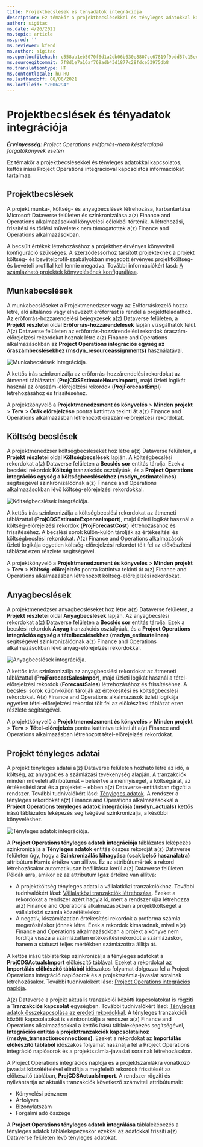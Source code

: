 ```yaml
---
title: Projektbecslések és tényadatok integrációja
description: Ez témakör a projektbecslésekkel és tényleges adatokkal kapcsolatos, kettős írású Project Operations integrációval kapcsolatos információkat tartalmaz.
author: sigitac
ms.date: 4/26/2021
ms.topic: article
ms.prod: ''
ms.reviewer: kfend
ms.author: sigitac
ms.openlocfilehash: c558ab1eb5070f6d1a2db06b630e8807cc67819f9bdd57c15ec346f484e04fe9
ms.sourcegitcommit: 7f8d1e7a16af769adb43d1877c28fdce53975db8
ms.translationtype: HT
ms.contentlocale: hu-HU
ms.lasthandoff: 08/06/2021
ms.locfileid: "7006294"
---
```

# <a name="project-estimates-and-actuals-integration"></a>Projektbecslések és tényadatok integrációja

_**Érvényesség:** Project Operations erőforrás-/nem készletalapú forgatókönyvek esetén_

Ez témakör a projektbecslésekkel és tényleges adatokkal kapcsolatos, kettős írású Project Operations integrációval kapcsolatos információkat tartalmaz.

## <a name="project-estimates"></a>Projektbecslések

A projekt munka-, költség- és anyagbecslések létrehozása, karbantartása Microsoft Dataverse felületen és szinkronizálása a(z) Finance and Operations alkalmazásokkal könyvelési célokból történik. A létrehozási, frissítési és törlési műveletek nem támogatottak a(z) Finance and Operations alkalmazásokban.

A becsült értékek létrehozásához a projekthez érvényes könyvviteli konfiguráció szükséges. A szerződéssorhoz társított projekteknek a projekt költség- és bevételprofil-szabályokban megadott érvényes projektköltség- és bevételi profillal kell lennie megadva. További információkért lásd: [A számlázható projektek könyvelésének konfigurálása](../project-accounting/configure-accounting-billable-projects.md#configure-project-cost-and-revenue-profile-rules).

## <a name="labor-estimates"></a>Munkabecslések

A munkabecsléseket a Projektmenedzser vagy az Erőforráskezelő hozza létre, aki általános vagy elnevezett erőforrást is rendel a projektfeladathoz. Az erőforrás-hozzárendelési bejegyzések a(z) Dataverse felületen, a **Projekt részletei** oldal **Erőforrás-hozzárendelések** lapján vizsgálhatók felül. A(z) Dataverse felületen az erőforrás-hozzárendelési rekordok óraszám-előrejelzési rekordokat hoznak létre a(z) Finance and Operations alkalmazásokban az **Project Operations integrációs egység az óraszámbecslésekhez (msdyn\_resourceassignments)** használatával.

   ![Munkabecslések integrációja.](./Media/DW4LaborEstimates.png)

A kettős írás szinkronizálja az erőforrás-hozzárendelési rekordokat az átmeneti táblázattal (**ProjCDSEstimateHoursImport**), majd üzleti logikát használ az óraszám-előrejelzési rekordok (**ProjForecastEmpl**) létrehozásához és frissítéséhez.

A projektkönyvelő a **Projektmenedzsment és könyvelés** > **Minden projekt** > **Terv** > **Órák előrejelzése** pontra kattintva tekinti át a(z) Finance and Operations alkalmazásban létrehozott óraszám-előrejelzési rekordokat.

## <a name="expense-estimates"></a>Költség becslések

A projektmenedzser költségbecsléseket hoz létre a(z) Dataverse felületen, a **Projekt részletei** oldal **Költségbecslések** lapján. A költségbecslési rekordokat a(z) Dataverse felületen a **Becslés sor** entitás tárolja. Ezek a becslési rekordok **Költség** tranzakciós osztályúak, és a **Project Operations integrációs egység a költségbecslésekhez (msdyn\_estimatelines)** segítségével szinkronizálódnak a(z) Finance and Operations alkalmazásokban lévő költség-előrejelzési rekordokkal.

   ![Költségbecslések integrációja.](./Media/DW4ExpenseEstimates.png)

A kettős írás szinkronizálja a költségbecslési rekordokat az átmeneti táblázattal (**ProjCDSEstimateExpenseImport**), majd üzleti logikát használ a költség-előrejelzési rekordok (**ProjForecastCost**) létrehozásához és frissítéséhez. A becslési sorok külön-külön tárolják az értékesítési és költségbecslési rekordokat. A(z) Finance and Operations alkalmazások üzleti logikája egyetlen költség-előrejelzési rekordot tölt fel az előkészítési táblázat ezen részlete segítségével.

A projektkönyvelő a **Projektmenedzsment és könyvelés** > **Minden projekt** > **Terv** > **Költség-előrejelzés** pontra kattintva tekinti át a(z) Finance and Operations alkalmazásban létrehozott költség-előrejelzési rekordokat.

## <a name="material-estimates"></a>Anyagbecslések

A projektmenedzser anyagbecsléseket hoz létre a(z) Dataverse felületen, a **Projekt részletei** oldal **Anyagbecslések** lapján. Az anyagbecslési rekordokat a(z) Dataverse felületen a **Becslés sor** entitás tárolja. Ezek a becslési rekordok **Anyag** tranzakciós osztályúak, és a **Project Operations integrációs egység a tételbecslésekhez (msdyn\_estimatelines)** segítségével szinkronizálódnak a(z) Finance and Operations alkalmazásokban lévő anyag-előrejelzési rekordokkal.

   ![Anyagbecslések integrációja.](./Media/DW4MaterialEstimates.png)

A kettős írás szinkronizálja az anyagbecslési rekordokat az átmeneti táblázattal (**ProjForecastSalesImpor**), majd üzleti logikát használ a tétel-előrejelzési rekordok (**ForecastSales**) létrehozásához és frissítéséhez. A becslési sorok külön-külön tárolják az értékesítési és költségbecslési rekordokat. A(z) Finance and Operations alkalmazások üzleti logikája egyetlen tétel-előrejelzési rekordot tölt fel az előkészítési táblázat ezen részlete segítségével.

A projektkönyvelő a **Projektmenedzsment és könyvelés** > **Minden projekt** > **Terv** > **Tétel-előrejelzés** pontra kattintva tekinti át a(z) Finance and Operations alkalmazásban létrehozott tétel-előrejelzési rekordokat.

## <a name="project-actuals"></a>Projekt tényleges adatai

A projekt tényleges adatai a(z) Dataverse felületen hozható létre az idő, a költség, az anyagok és a számlázási tevékenység alapján. A tranzakciók minden műveleti attribútumát – beleértve a mennyiséget, a költségárat, az értékesítési árat és a projektet – ebben a(z) Dataverse-entitásban rögzíti a rendszer. További tudnivalókért lásd: [Tényleges adatok](../actuals/actuals-overview.md). A rendszer a tényleges rekordokat a(z) Finance and Operations alkalmazásokkal a **Project Operations tényleges adatok integrációja (msdyn\_actuals)** kettős írású táblázatos leképezés segítségével szinkronizálja, a későbbi könyveléshez.

   ![Tényleges adatok integrációja.](./Media/DW4Actuals.png)

A **Project Operations tényleges adatok integrációja** táblázatos leképezés szinkronizálja a **Tényleges adatok** entitás összes rekordját a(z) Dataverse felületen úgy, hogy a **Szinkronizálás kihagyása (csak belső használatra)** attribútum **Hamis** értékre van állítva. Ez az attribútumérték a rekord létrehozásakor automatikusan beállításra kerül a(z) Dataverse felületen. Példák arra, amikor ez az attribútum **Igaz** értékre van állítva:

  - A projektköltség tényleges adatai a vállalatközi tranzakciókhoz. További tudnivalókért lásd: [Vállalatközi tranzakciók létrehozása](../project-accounting/create-intercompany-transactions.md). Ezeket a rekordokat a rendszer azért hagyja ki, mert a rendszer újra létrehozza a(z) Finance and Operations alkalmazásokban a projektköltséget a vállalatközi számla közzétételekor.
  - A negatív, kiszámlázatlan értékesítési rekordok a proforma számla megerősítéskor jönnek létre. Ezek a rekordok kimaradnak, mivel a(z) Finance and Operations alkalmazásokban a projekt alkönyve nem fordítja vissza a számlázatlan értékesítési rekordot a számlázáskor, hanem a státuszt teljes mértékben számlázottra állítja át.

A kettős írású táblatérkép szinkronizálja a tényleges adatokat a **ProjCDSActualsImport** előkészítő táblával. Ezeket a rekordokat az **Importálás előkészítő táblából** időszakos folyamat dolgozza fel a Project Operations integráció naplósorok és a projektszámla-javaslat sorainak létrehozásakor. További tudnivalókért lásd: [Project Operations integrációs naplója](../project-accounting/project-operations-integration-journal.md).

A(z) Dataverse a projekt aktuális tranzakciói közötti kapcsolatokat is rögzíti a **Tranzakciós kapcsolat** egységben. További tudnivalókért lásd: [Tényleges adatok összekapcsolása az eredeti rekordokkal](../actuals/linkingactuals.md). A tényleges tranzakciók közötti kapcsolatokat is szinkronizálja a rendszer a(z) Finance and Operations alkalmazásokkal a kettős írású táblaleképezés segítségével, **Integrációs entitás a projekttranzakciók kapcsolataihoz (msdyn\_transactionconnections)**. Ezeket a rekordokat az **Importálás előkészítő táblából** időszakos folyamat használja fel a Project Operations integráció naplósorok és a projektszámla-javaslat sorainak létrehozásakor.

A Project Operations integrációs naplója és a projektszámlákra vonatkozó javaslat közzétételével elindítja a megfelelő rekordok frissítését az előkészítő táblában, **ProjCDSActualsImport**. A rendszer rögzíti és nyilvántartja az aktuális tranzakciók következő számviteli attribútumait:

- Könyvelési pénznem
- Árfolyam
- Bizonylatszám
- Forgalmi adó összege

A **Project Operations tényleges adatok integrálása** táblaleképezés a tényleges adatok táblaleképezéskor ezekkel az adatokkal frissíti a(z) Dataverse felületen lévő tényleges adatokat.
